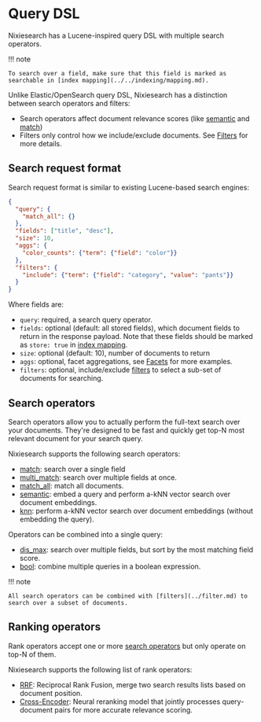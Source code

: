 # Query DSL

Nixiesearch has a Lucene-inspired query DSL with multiple search operators.

!!! note

    To search over a field, make sure that this field is marked as searchable in [index mapping](../../indexing/mapping.md).

Unlike Elastic/OpenSearch query DSL, Nixiesearch has a distinction between search operators and filters:

* Search operators affect document relevance scores (like [semantic](retrieve/semantic.md) and [match](retrieve/match.md))
* Filters only control how we include/exclude documents. See [Filters](../filter.md) for more details. 

## Search request format

Search request format is similar to existing Lucene-based search engines:

```json
{
  "query": {
    "match_all": {}
  },
  "fields": ["title", "desc"],
  "size": 10,
  "aggs": {
    "color_counts": {"term": {"field": "color"}}
  },
  "filters": {
    "include": {"term": {"field": "category", "value": "pants"}}
  }
}
```

Where fields are:

* `query`: required, a search query operator. 
* `fields`: optional (default: all stored fields), which document fields to return in the response payload. Note that these fields should be marked as `store: true` in [index mapping](../../indexing/mapping.md).
* `size`: optional (default: 10), number of documents to return
* `aggs`: optional, facet aggregations, see [Facets](../facet.md) for more examples.
* `filters`: optional, include/exclude [filters](../filter.md) to select a sub-set of documents for searching.

## Search operators

Search operators allow you to actually perform the full-text search over your documents. They're designed to be fast and quickly get top-N most relevant document for your search query.

Nixiesearch supports the following search operators:

* [match](retrieve/match.md): search over a single field
* [multi_match](retrieve/multi_match.md): search over multiple fields at once.
* [match_all](retrieve/match_all.md): match all documents.
* [semantic](retrieve/semantic.md): embed a query and perform a-kNN vector search over document embeddings.
* [knn](retrieve/knn.md): perform a-kNN vector search over document embeddings (without embedding the query).

Operators can be combined into a single query:

* [dis_max](retrieve/dis_max.md): search over multiple fields, but sort by the most matching field score.
* [bool](retrieve/bool.md): combine multiple queries in a boolean expression.

!!! note 

    All search operators can be combined with [filters](../filter.md) to search over a subset of documents.

## Ranking operators

Rank operators accept one or more [search operators](#search-operators) but only operate on top-N of them.

Nixiesearch supports the following list of rank operators:

* [RRF](rank/rrf.md): Reciprocal Rank Fusion, merge two search results lists based on document position.
* [Cross-Encoder](rank/ce.md): Neural reranking model that jointly processes query-document pairs for more accurate relevance scoring.

